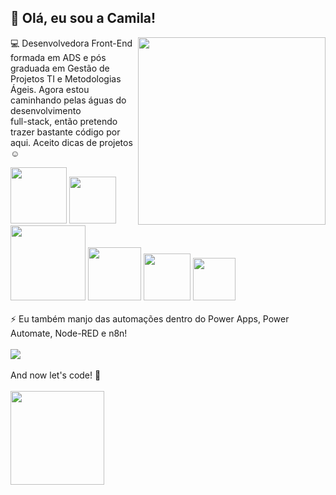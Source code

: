 ## 🌼 Olá, eu sou a Camila!

<div>
  <img align="right" width="300" height="300" src="https://media.giphy.com/media/j7k6JOp8LufhXspVfu/giphy.gif?cid=ecf05e47esvg9l4hy8l9jlnvmkjp0ky0y1o3vmy8kbfotmit&ep=v1_gifs_search&rid=giphy.gif&ct=g">
</div>
                            
 💻 Desenvolvedora Front-End formada em ADS e pós graduada em Gestão de Projetos TI e Metodologias Ágeis. Agora estou caminhando pelas águas do desenvolvimento <br>full-stack, então pretendo trazer bastante código por aqui. Aceito dicas de projetos ☺️


<div>
  <img width="90" src="https://img.shields.io/badge/javascript-%23323330.svg?logo=javascript&logoColor=%23F7DF1E">
  <img width="75" src="https://img.shields.io/badge/Vue%20js-35495E?style=for-the-badge&logo=vuedotjs&logoColor=4FC08D">
  <img width="120" src="https://img.shields.io/badge/Tailwind_CSS-38B2AC?style=for-the-badge&logo=tailwind-css&logoColor=white">
  <img width="85" src="https://img.shields.io/badge/AngularJS-E23237?style=for-the-badge&logo=angularjs&logoColor=white">
  <img width="75" src="https://img.shields.io/badge/HTML5-E34F26?style=for-the-badge&logo=html5&logoColor=white">
  <img width="68" src="https://img.shields.io/badge/Sass-CC6699?style=for-the-badge&logo=sass&logoColor=white">
</div>
<br>
⚡ Eu também manjo das automações dentro do Power Apps, Power Automate, Node-RED e n8n! 
<br>
<br>
<div>
  <img src="https://github-readme-stats.vercel.app/api/top-langs/?username=camilaplevi">
</div>
<br>
And now let's code! 🚀
<br>
<br>
<div>
  <img width="150" src="https://media.giphy.com/media/1JCU1Oj2V6KAAKfu3Q/giphy.gif?cid=790b761105oy34keb6w5xlyqppydpd4cxpmmx88t0e1qom9x&ep=v1_gifs_search&rid=giphy.gif&ct=g">
</div>


